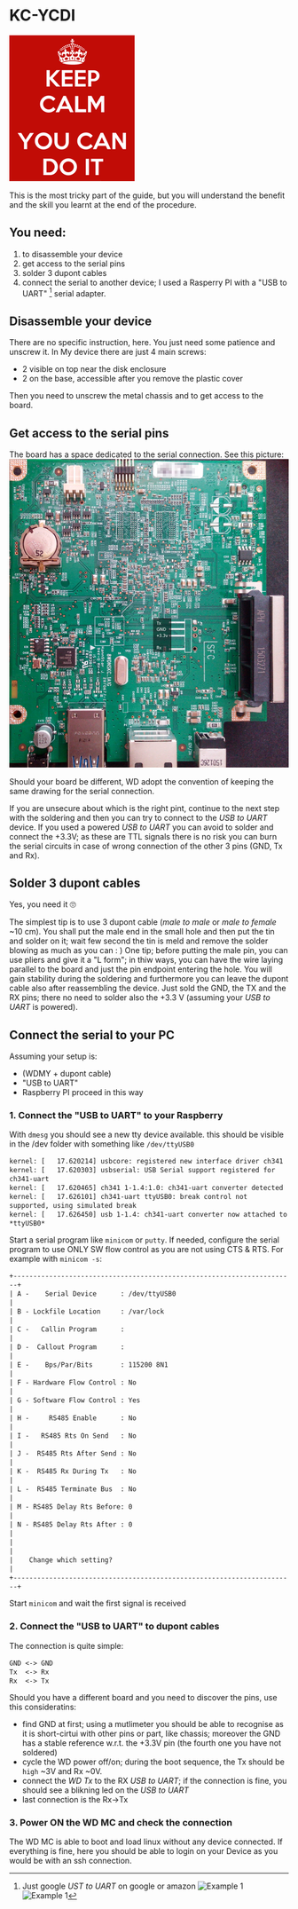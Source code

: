 # KC-YCDI

![Keep calm, You can do it](KC-YCDI.png)

This is the most tricky part of the guide, but you will understand the benefit and the skill you learnt at the end of the procedure.

## You need:
1. to disassemble your device
2. get access to the serial pins
3. solder 3 dupont cables
4. connect the serial to another device; I used a Rasperry PI with a "USB to UART" [^1] serial adapter.

## Disassemble your device

There are no specific instruction, here. You just need some patience and unscrew it.
In My device there are just 4 main screws:
+ 2 visible on top near the disk enclosure
+ 2 on the base, accessible after you remove the plastic cover

Then you need to unscrew the metal chassis and to get access to the board.

## Get access to the serial pins

The board has a space dedicated to the serial connection. See this picture:
![Bottom side of the board](Bottom.jpg)

Should your board be different, WD adopt the convention of keeping the same drawing for the serial connection.

If you are unsecure about which is the right pint, continue to the next step with the soldering and then you can try to connect to the _USB to UART_ device.
If you used a powered _USB to UART_ you can avoid to solder and connect the +3.3V; as these are TTL signals there is no risk you can burn the serial circuits in case of wrong connection of the other 3 pins (GND, Tx and Rx).

## Solder 3 dupont cables

Yes, you need it :roll_eyes:

The simplest tip is to use 3 dupont cable (_male to male_ or _male to female_ ~10 cm).
You shall put the male end in the small hole and then put the tin and solder on it; wait few second the tin is meld and remove the solder blowing as much as you can : )
One tip; before putting the male pin, you can use pliers and give it a "L form"; in thiw ways, you can have the wire laying parallel to the board and just the pin endpoint entering the hole. You will gain stability during the soldering and furthermore you can leave the dupont cable also after reassembling the device.
Just sold the GND, the TX and the RX pins; there no need to solder also the +3.3 V (assuming your _USB to UART_ is powered).

## Connect the serial to your PC

Assuming your setup is:
+ (WDMY + dupont cable)
+ "USB to UART"
+ Raspberry PI
proceed  in this way

### 1. Connect the "USB to UART" to your Raspberry

With `dmesg` you should see a new tty device available. this should be visible in the /dev folder with something like `/dev/ttyUSB0`
```
kernel: [   17.620214] usbcore: registered new interface driver ch341
kernel: [   17.620303] usbserial: USB Serial support registered for ch341-uart
kernel: [   17.620465] ch341 1-1.4:1.0: ch341-uart converter detected
kernel: [   17.626101] ch341-uart ttyUSB0: break control not supported, using simulated break
kernel: [   17.626450] usb 1-1.4: ch341-uart converter now attached to *ttyUSB0*
```

Start a serial program like `minicom` or `putty`.
If needed, configure the serial program to use ONLY SW flow control as you are not using CTS & RTS.
For example with `minicom -s`:
```
+-----------------------------------------------------------------------+
| A -    Serial Device      : /dev/ttyUSB0                              |
| B - Lockfile Location     : /var/lock                                 |
| C -   Callin Program      :                                           |
| D -  Callout Program      :                                           |
| E -    Bps/Par/Bits       : 115200 8N1                                |
| F - Hardware Flow Control : No                                        |
| G - Software Flow Control : Yes                                       |
| H -     RS485 Enable      : No                                        |
| I -   RS485 Rts On Send   : No                                        |
| J -  RS485 Rts After Send : No                                        |
| K -  RS485 Rx During Tx   : No                                        |
| L -  RS485 Terminate Bus  : No                                        |
| M - RS485 Delay Rts Before: 0                                         |
| N - RS485 Delay Rts After : 0                                         |
|                                                                       |
|    Change which setting?                                              |
+-----------------------------------------------------------------------+
```
Start `minicom` and wait the first signal is received

### 2. Connect the "USB to UART" to dupont cables

The connection is quite simple:
```
GND <-> GND
Tx  <-> Rx
Rx  <-> Tx
```

Should you have a different board and you need to discover the pins, use this consideratins:
+ find GND at first; using a mutlimeter you should be able to recognise as it is short-cirtui with other pins or part, like chassis; moreover the GND has a stable reference w.r.t. the +3.3V pin (the fourth one you have not soldered)
+ cycle the WD power off/on; during the boot sequence, the Tx should be `high` ~3V and Rx ~0V. 
+ connect the _WD Tx_ to the RX _USB to UART_; if the connection is fine, you should see a blikning led on the _USB to UART_
+ last connection is the Rx->Tx

### 3. Power ON the WD MC and check the connection

The WD MC is able to boot and load linux without any device connected.
If everything is fine, here you should be able to login on your Device as you would be with an ssh connection.

[^1]: Just google _UST to UART_ on google or amazon
![Example 1](https://www.amazon.de/-/en/Mountaineer-CP2104-USB-Module-Converter-Compatible/dp/B01CYBHM26/ref=sr_1_3?crid=38G2KJ58ADXYF&keywords=usb%2Bauf%2Buart&qid=1648975046&sprefix=usb%2Bto%2Buart%2Caps%2C82&sr=8-3&th=1)
![Example 1](https://www.amazon.de/-/en/gp/product/B089YTXK8V/ref=ppx_yo_dt_b_search_asin_title?ie=UTF8&psc=1)
